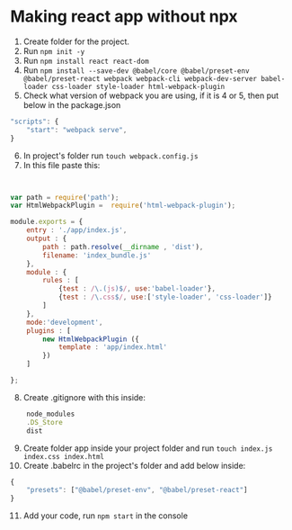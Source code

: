 # Making react app without npx

1. Create folder for the project. 
2. Run `npm init -y `
3. Run `npm install react react-dom `
4. Run `npm install --save-dev @babel/core @babel/preset-env @babel/preset-react webpack webpack-cli webpack-dev-server babel-loader css-loader style-loader html-webpack-plugin `
5. Check what version of webpack you are using, if it is 4 or 5, then put below in the package.json 
```javascript
"scripts": {
    "start": "webpack serve",
}
```
6. In project's folder run `touch webpack.config.js`
7. In this file paste this: 
```javascript


var path = require('path');
var HtmlWebpackPlugin =  require('html-webpack-plugin');

module.exports = {
    entry : './app/index.js',
    output : {
        path : path.resolve(__dirname , 'dist'),
        filename: 'index_bundle.js'
    },
    module : {
        rules : [
            {test : /\.(js)$/, use:'babel-loader'},
            {test : /\.css$/, use:['style-loader', 'css-loader']}
        ]
    },
    mode:'development',
    plugins : [
        new HtmlWebpackPlugin ({
            template : 'app/index.html'
        })
    ]

};
```

8. Create .gitignore with this inside: 
```javascript
    node_modules
    .DS_Store
    dist 
```
9. Create folder app inside your project folder and run `touch index.js index.css index.html`
10. Create .babelrc in the project's folder and add below inside:

```javascript
{
    "presets": ["@babel/preset-env", "@babel/preset-react"]
}
```
11. Add your code, run `npm start` in the console

